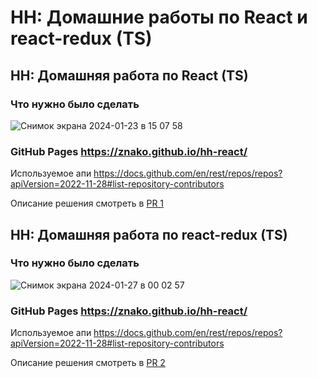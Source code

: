# HH: Домашние работы по React и react-redux (TS)
## HH: Домашняя работа по React (TS)

### Что нужно было сделать
![Снимок экрана 2024-01-23 в 15 07 58](https://github.com/znako/hh-react/assets/91160077/0650932c-86df-40d1-b7a1-ca8e69a90ba3)

### GitHub Pages <a href="https://znako.github.io/hh-react/"> https://znako.github.io/hh-react/ </a>

Используемое апи <a href="https://docs.github.com/en/rest/repos/repos?apiVersion=2022-11-28#list-repository-contributors"> https://docs.github.com/en/rest/repos/repos?apiVersion=2022-11-28#list-repository-contributors </a>

Описание решения смотреть в <a href="https://github.com/znako/hh-react/pull/1"> PR 1 </a>

## HH: Домашняя работа по react-redux (TS)

### Что нужно было сделать
![Снимок экрана 2024-01-27 в 00 02 57](https://github.com/znako/hh-react/assets/91160077/22025fc3-a54d-47c1-b63f-417a33b3138e)

### GitHub Pages <a href="https://znako.github.io/hh-react/"> https://znako.github.io/hh-react/ </a>

Используемое апи <a href="https://docs.github.com/en/rest/repos/repos?apiVersion=2022-11-28#list-repository-contributors"> https://docs.github.com/en/rest/repos/repos?apiVersion=2022-11-28#list-repository-contributors </a>

Описание решения смотреть в <a href="https://github.com/znako/hh-react/pull/2"> PR 2 </a>
